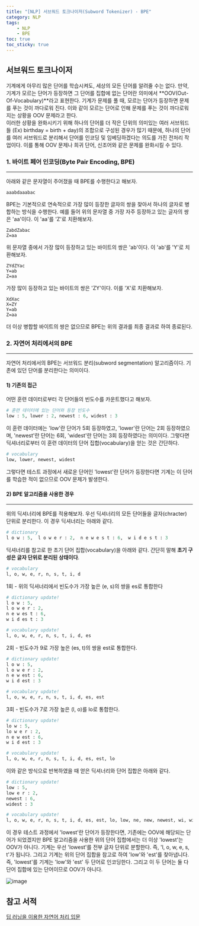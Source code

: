 ```yaml
---
title: "[NLP] 서브워드 토크나이저(Subword Tokenizer) - BPE"
category: NLP
tags:
    - NLP
    - BPE
toc: true
toc_sticky: true
---
```


## 서브워드 토크나이저
기계에게 아무리 많은 단어를 학습시켜도, 세상의 모든 단어를 알려줄 수는 없다. 만약, 기계가 모르는 단어가 등장하면 그 단어를 집합에 없는 단어란 의미에서 **OOV(Out-Of-Vocabulary)**라고 표현한다. 기계가 문제를 풀 때, 모르는 단어가 등장하면 문제를 푸는 것이 까다로워 진다. 이와 같이 모르는 단어로 인해 문제를 푸는 것이 까다로워지는 상황을 OOV 문제라고 한다.   
이러한 상황을 완화시키기 위해 하나의 단어를 더 작은 단위의 의미있는 여러 서브워드들 (Ex) birthday = birth + day)의 조합으로 구성된 경우가 많기 때문에, 하나의 단어를 여러 서브워드로 분리해서 단어를 인코딩 및 임베딩하겠다는 의도를 가진 전처리 작업이다. 이를 통해 OOV 문제나 희귀 단어, 신조어와 같은 문제를 완화시킬 수 있다.    

### 1. 바이트 페어 인코딩(Byte Pair Encoding, BPE)
***
아래와 같은 문자열이 주어졌을 때 BPE를 수행한다고 해보자.
```text
aaabdaaabac
```
BPE는 기본적으로 연속적으로 가장 많이 등장한 글자의 쌍을 찾아서 하나의 글자로 병합하는 방식을 수행한다. 예를 들어 위의 문자열 중 가장 자주 등장하고 있는 글자의 쌍은 'aa'이다. 이 'aa'를 'Z'로 치환해보자.
```text
ZabdZabac
Z=aa
```
위 문자열 중에서 가장 많이 등장하고 있는 바이트의 쌍은 'ab'이다. 이 'ab'를 'Y'로 치환해보자.
```
ZYdZYac
Y=ab
Z=aa
```
가장 많이 등장하고 있는 바이트의 쌍은 'ZY'이다. 이를 'X'로 치환해보자.
```
XdXac
X=ZY
Y=ab
Z=aa
```
더 이상 병합할 바이트의 쌍은 없으므로 BPE는 위의 결과를 최종 결과로 하여 종료된다.   

### 2. 자연어 처리에서의 BPE
***
자연어 처리에서의 BPE는 서브워드 분리(subword segmentation) 알고리즘이다. 기존에 있던 단어를 분리한다는 의미이다.
#### 1) 기존의 접근   
어떤 훈련 데이터로부터 각 단어들의 빈도수를 카운트했다고 해보자.
```python
# 훈련 데이터에 있는 단어와 등장 빈도수
low : 5, lower : 2, newest : 6, widest : 3
```
이 훈련 데이터에는 'low'란 단어가 5회 등장하였고, 'lower'란 단어는 2회 등장하였으며, 'newest'란 단어는 6회, 'widest'란 단어는 3회 등장하였다는 의미이다. 그렇다면 딕셔너리로부터 이 훈련 데이터의 단어 집합(vocabulary)을 얻는 것은 간단하다.
```python
# vocabulary
low, lower, newest, widest
```
그렇다면 테스트 과정에서 새로운 단어인 'lowest'란 단어가 등장한다면 기계는 이 단어를 학습한 적이 없으므로 OOV 문제가 발생한다.   
#### 2) BPE 알고리즘을 사용한 경우
***
위의 딕셔너리에 BPE를 적용해보자. 우선 딕셔너리의 모든 단어들을 글자(chracter) 단위로 분리한다. 이 경우 딕셔너리는 아래와 같다.
```python
# dictionary
l o w : 5,  l o w e r : 2,  n e w e s t : 6,  w i d e s t : 3
```
딕셔너리를 참고로 한 초기 단어 집합(vocabulary)을 아래와 같다. 간단히 말해 **초기 구성은 글자 단위로 분리된 상태이다**.
```python
# vocabulary
l, o, w, e, r, n, s, t, i, d
```
1회 - 위의 딕셔너리에서 빈도수가 가장 높은 (e, s)의 쌍을 es로 통합한다
```python
# dictionary update!
l o w : 5,
l o w e r : 2,
n e w es t : 6,
w i d es t : 3
```
```python
# vocabulary update!
l, o, w, e, r, n, s, t, i, d, es
```
2회 - 빈도수가 9로 가장 높은 (es, t)의 쌍을 est로 통합한다.
```python
# dictionary update!
l o w : 5,
l o w e r : 2,
n e w est : 6,
w i d est : 3
```
```python
# vocabulary update!
l, o, w, e, r, n, s, t, i, d, es, est
```
3회 - 빈도수가 7로 가장 높은 (l, o)를 lo로 통합한다.
```python
# dictionary update!
lo w : 5,
lo w e r : 2,
n e w est : 6,
w i d est : 3
```
```python
# vocabulary update!
l, o, w, e, r, n, s, t, i, d, es, est, lo
```
이와 같은 방식으로 반복하였을 때 얻은 딕셔너리와 단어 집합은 아래와 같다.
```python
# dictionary update!
low : 5,
low e r : 2,
newest : 6,
widest : 3
```
```python
# vocabulary update!
l, o, w, e, r, n, s, t, i, d, es, est, lo, low, ne, new, newest, wi, wid, widest
```
이 경우 테스트 과정에서 'lowest'란 단어가 등장한다면, 기존에는 OOV에 해당되는 단어가 되었겠지만 BPE 알고리즘을 사용한 위의 단어 집합에서는 더 이상 'lowest'는 OOV가 아니다. 기계는 우선 'lowest'를 전부 글자 단위로 분할한다. 즉, 'l, o, w, e, s, t'가 됩니다. 그리고 기계는 위의 단어 집합을 참고로 하여 'low'와 'est'를 찾아냅니다. 즉, 'lowest'를 기계는 'low'와 'est' 두 단어로 인코딩한다. 그리고 이 두 단어는 둘 다 단어 집합에 있는 단어이므로 OOV가 아니다.   

![image](https://github.com/parkm2ngyu00/BigleaderProject/assets/88785472/6272c5c7-f62a-4532-b7b7-3e93e0126074)

## 참고 서적
[딥 러닝을 이용한 자연어 처리 입문](https://wikidocs.net/22592)  